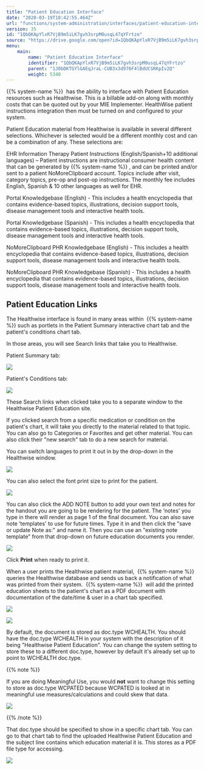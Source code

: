 ```yaml
---
title: "Patient Education Interface"
date: "2020-03-19T18:42:55.464Z"
url: "functions/system-administration/interfaces/patient-education-interface.html"
version: 35
id: "1QbQKApYlxR7VjB9m5iLK7gvh3srpM0usqL47qYFrtzo"
source: "https://drive.google.com/open?id=1QbQKApYlxR7VjB9m5iLK7gvh3srpM0usqL47qYFrtzo"
menu:
    main:
        name: "Patient Education Interface"
        identifier: "1QbQKApYlxR7VjB9m5iLK7gvh3srpM0usqL47qYFrtzo"
        parent: "1J0bDKTGYlGAEqJraL-CUB3x3d976F4lBdUCSRKpIv2Q"
        weight: 5340
---
```

{{% system-name %}}  has the ability to interface with Patient Education resources such as Healthwise. This is a billable add-on along with monthly costs that can be quoted out by your MIE Implementer. HealthWise patient instructions integration then must be turned on and configured to your system.

Patient Education material from Healthwise is available in several different selections. Whichever is selected would be a different monthly cost and can be a combination of any. These selections are:

EHR Information Therapy Patient Instructions (English/Spanish+10 additional languages) – Patient instructions are instructional consumer health content that can be generated by {{% system-name %}} , and can be printed and/or sent to a patient NoMoreClipboard account. Topics include after visit, category topics, pre-op and post-op instructions. The monthly fee includes English, Spanish & 10 other languages as well for EHR.

Portal Knowledgebase (English) - This includes a health encyclopedia that contains evidence-based topics, illustrations, decision support tools, disease management tools and interactive health tools.

Portal Knowledgebase (Spanish) - This includes a health encyclopedia that contains evidence-based topics, illustrations, decision support tools, disease management tools and interactive health tools.

NoMoreClipboard PHR Knowledgebase (English) - This includes a health encyclopedia that contains evidence-based topics, illustrations, decision support tools, disease management tools and interactive health tools.

NoMoreClipboard PHR Knowledgebase (Spanish) - This includes a health encyclopedia that contains evidence-based topics, illustrations, decision support tools, disease management tools and interactive health tools.

## Patient Education Links

The Healthwise interface is found in many areas within  {{% system-name %}} such as portlets in the Patient Summary interactive chart tab and the patient's conditions chart tab.

In those areas, you will see Search links that take you to Healthwise.

Patient Summary tab:

![](patient-education-interface.images/image5.png)



Patient's Conditions tab:

![](patient-education-interface.images/image7.png)

These Search links when clicked take you to a separate window to the Healthwise Patient Education site.

If you clicked search from a specific medication or condition on the patient's chart, it will take you directly to the material related to that topic. You can also go to Categories or Favorites and get other material. You can also click their "new search" tab to do a new search for material.

You can switch languages to print it out in by the drop-down in the Healthwise window.



![](patient-education-interface.images/image6.png)



You can also select the font print size to print for the patient.



![](patient-education-interface.images/image9.png)



You can also click the ADD NOTE button to add your own text and notes for the handout you are going to be rendering for the patient. The ‘notes' you type in there will render as page 1 of the final document. You can also save note ‘templates' to use for future times. Type it in and then click the "save or update Note as:" and name it. Then you can use an "existing note template" from that drop-down on future education documents you render.

![](patient-education-interface.images/image8.png)

Click **Print** when ready to print it.

When a user prints the Healthwise patient material,  {{% system-name %}} queries the Healthwise database and sends us back a notification of what was printed from their system.  {{% system-name %}}  will add the printed education sheets to the patient's chart as a PDF document with documentation of the date/time & user in a chart tab specified.



![](patient-education-interface.images/image2.png)

![](patient-education-interface.images/image1.png)

By default, the document is stored as doc.type WCHEALTH. You should have the doc.type WCHEALTH in your system with the description of it being "Healthwise Patient Education". You can change the system setting to store these to a different doc.type, however by default it's already set up to point to WCHEALTH doc.type.

{{% note %}}

If you are doing Meaningful Use, you would **not** want to change this setting to store as doc.type WCPATED because WCPATED is looked at in meaningful use measures/calculations and could skew that data.

![](patient-education-interface.images/image4.png)

{{% /note %}}


That doc.type should be specified to show in a specific chart tab. You can go to that chart tab to find the uploaded Healthwise Patient Education and the subject line contains which education material it is. This stores as a PDF file type for accessing.

![](patient-education-interface.images/image3.png)

